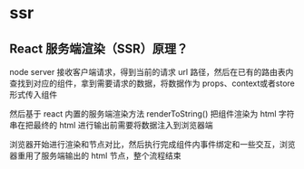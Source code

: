 # ssr

## React 服务端渲染（SSR）原理？
node server 接收客户端请求，得到当前的请求 url 路径，然后在已有的路由表内查找到对应的组件，拿到需要请求的数据，将数据作为 props、context或者store 形式传入组件

然后基于 react 内置的服务端渲染方法 renderToString() 把组件渲染为 html 字符串在把最终的 html 进行输出前需要将数据注入到浏览器端

浏览器开始进行渲染和节点对比，然后执行完成组件内事件绑定和一些交互，浏览器重用了服务端输出的 html 节点，整个流程结束